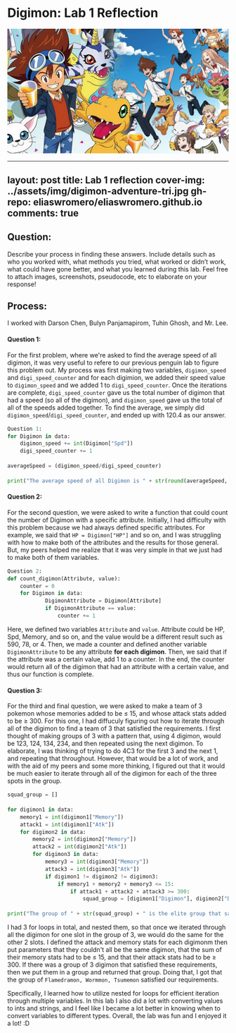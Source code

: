 # Digimon: Lab 1 Reflection  
![](../assets/img/digimon-adventure-tri.jpg)

---
layout: post
title: Lab 1 reflection
cover-img: ../assets/img/digimon-adventure-tri.jpg
gh-repo: eliaswromero/eliaswromero.github.io
comments: true
---

## Question:
Describe your process in finding these answers. Include details such as who you worked with, what methods you tried, what worked or didn’t work, what could have gone better, and what you learned during this lab. Feel free to attach images, screenshots, pseudocode, etc to elaborate on your response!


## Process:
I worked with Darson Chen, Bulyn Panjamapirom, Tuhin Ghosh, and Mr. Lee. 

#### Question 1:
For the first problem, where we're asked to find the average speed of all digimon, it was very useful to refere to our previous penguin lab to figure this problem out. My process was first making two variables, `digimon_speed` and `digi_speed_counter` and for each digimion, we added their speed value to `digimon_speed` and we added 1 to `digi_speed_counter`. Once the iterations are complete, `digi_speed_counter` gave us the total number of digimon that had a speed (so all of the digimon), and `digimon_speed` gave us the total of all of the speeds added together. To find the average, we simply did `digimon_speed`/`digi_speed_counter`, and ended up with 120.4 as our answer. 

```python
Question 1:
for Digimon in data:
    digimon_speed += int(Digimon["Spd"])
    digi_speed_counter += 1 

averageSpeed = (digimon_speed/digi_speed_counter) 

print("The average speed of all Digimon is " + str(round(averageSpeed, 2)))
```
#### Question 2:
For the second question, we were asked to write a function that could count the number of Digimon with a specific attribute. Initially, I had difficulty with this problem because we had always defined specific attributes. For example, we said that
`HP = Digimon["HP"]` and so on, and I was struggling with how to make both of the attributes and the results for those general. But, my peers helped me realize that it was very simple in that we just had to make both of them variables.

```python
Question 2:
def count_digimon(Attribute, value): 
    counter = 0 
    for Digimon in data:
            DigimonAttribute = Digimon[Attribute] 
            if DigimonAttribute == value: 
                counter += 1 
```
Here, we defined two variables `Attribute` and `value`. Attribute could be HP, Spd, Memory, and so on, and the value would be a different result such as 590, 78, or 4. Then, we made a counter and defined another variable `DigimonAttribute` to be any attribute **for each digimon**. Then, we said that if the attribute was a certain value, add 1 to a counter. In the end, the counter would return all of the digimon that had an attribute with a certain value, and thus our function is complete.

#### Question 3:
For the third and final question, we were asked to make a team of 3 pokemon whose memories added  to be ≤ 15, and whose attack stats added to be ≥ 300. For this one, I had diffuculy figuring out how to iterate through all of the digimon to find a team of 3 that satisfied the requirements. I first thought of making groups of 3 with a pattern that, using 4 digimon, would be 123, 124, 134, 234, and then repeated using the next digimon. To elaborate, I was thinking of trying to do 4C3 for the first 3 and the next 1, and repeating that throughout. However, that would be a lot of work, and with the aid of my peers and some more thinking, I figured out that it would be much easier to iterate through all of the digimon for each of the three spots in the group.
```python
squad_group = []

for digimon1 in data:
    memory1 = int(digimon1["Memory"])
    attack1 = int(digimon1["Atk"]) 
    for digimon2 in data:
        memory2 = int(digimon2["Memory"])
        attack2 = int(digimon2["Atk"])
        for digimon3 in data: 
            memory3 = int(digimon3["Memory"])
            attack3 = int(digimon3["Atk"])
            if digimon1 != digimon2 != digimon3: 
                if memory1 + memory2 + memory3 <= 15:
                    if attack1 + attack2 + attack3 >= 300:
                        squad_group = [digimon1["Digimon"], digimon2["Digimon"], digimon3["Digimon"]]

print("The group of " + str(squad_group) + " is the elite group that satisfies our requirements.")
```

I had 3 for loops in total, and nested them, so that once we iterated through all the digimon for one slot in the group of 3, we would do the same for the other 2 slots. I defined the attack and memory stats for each digimonm then put parameters that they couldn't all be the same digimon, that the sum of their memory stats had to be ≤ 15, and that their attack stats had to be ≥ 300. If there was a group of 3 digimon that satisfied these requirements, then we put them in a group and returned that group. Doing that, I got that the group of `Flamedramon, Wormmon, Tsumemon` satisfied our requirements.



Specifically, I learned how to utilize nested for loops for efficient iteration through multiple variables. In this lab I also did a lot with converting values to ints and strings, and I feel like I became a lot better in knowing when to convert variables to different types. Overall, the lab was  fun and I enjoyed it a lot! :D
